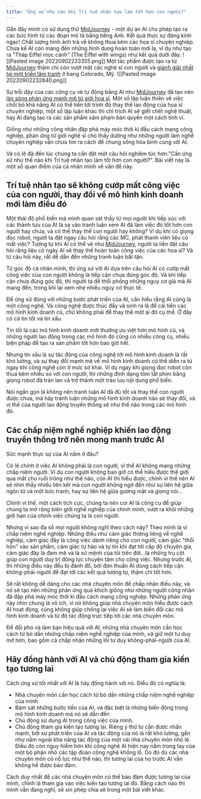 ```yaml
---
title: "Ứng xử như nào khi Trí tuệ nhân tạo làm tốt hơn con người?"
---
```


Gần đây mình có sử dụng thử [MidJourney](https://www.midjourney.com/home/) - một dự án AI cho phép tạo ra các bức hình từ các đoạn mô tả bằng tiếng Anh. Kết quả thực sự đáng kinh ngạc! Chất lượng hình ảnh trả về không thua kém các họa sĩ chuyên nghiệp. Chưa kể AI còn mang đến những hình dung hoàn toàn mới lạ, ví dụ như tạo ra "Tháp Eiffel mọc cánh" (The Eiffel with wings) như kết quả dưới đây.
![[Pasted image 20220902233355.png]]
Một tác phẩm được tạo ra từ [MidJourney](https://www.midjourney.com/home/) thậm chí còn vượt mặt các nghệ sĩ con người và  [giành giải nhất tại một triển lãm tranh](https://vnexpress.net/ai-qua-mat-hoa-si-gianh-giai-ve-tranh-4506251.html) ở bang Colorado, Mỹ. 
![[Pasted image 20220902232840.png]]

Sự trỗi dậy của các công cụ vẽ tự động bằng AI như [MidJourney](https://www.midjourney.com/home/) đã tạo nên [làn sóng phản ứng mạnh mẽ từ giới họa sĩ](https://vnexpress.net/hoa-si-ghet-ai-ve-tranh-4501901.html). Một số lập luận thiên về việc chối bỏ khả năng AI có thể tiến tới trình độ thay thế lao động của họa sĩ chuyên nghiệp, một số lập luận khác thì chỉ trích AI sẽ giết chết nghệ thuật, hay AI đang tạo ra các sản phẩm xâm phạm bản quyền một cách tinh vi. 

Giống như những công nhân đập phá máy móc thời kì đầu cách mạng công nghiệp, phản ứng từ giới nghệ sĩ cho thấy dường như những người làm nghề chuyên nghiệp vẫn chưa tìm ra cách để chung sống hòa bình cùng với AI. 

Và có lẽ đã đến lúc chúng ta cần đặt một câu hỏi nghiêm túc hơn:"Cần ứng xử như thế nào khi Trí tuệ nhân tạo làm tốt hơn con người?". Bài viết này là một số quan điểm của cá nhân mình về vấn đề này.

## Trí tuệ nhân tạo sẽ không cướp mất công việc của con người, thay đổi về mô hình kinh doanh mới làm điều đó
Một thái độ phổ biến mà mình quan sát thấy từ mọi người khi tiếp xúc với các thành tựu của AI là sa vào tranh luận xem AI đã làm việc đó tốt hơn con người hay chưa, và có thể thay thế con người hay không? Ví dụ khi có giọng đọc robot, người ta đặt ngay câu hỏi rằng các MC, phát thanh viên liệu có mất việc? Tương tự khi AI có thể vẽ như [MidJourney](https://www.midjourney.com/home/), người ta liền đặt câu hỏi rằng liệu có ngày AI sẽ thay thế hoàn toàn công việc của các họa sĩ? Và từ câu hỏi này, rất dễ dẫn đến những tranh luận bất tận. 

Từ góc độ cá nhân mình, thì ứng xử với AI dựa trên câu hỏi AI có cướp mất công việc của con người không là tiếp cận chưa đúng góc độ. Và khi tiếp cận chưa đúng góc độ, thì người ta dễ thổi phồng những nguy cơ giả mà AI mang đến, trong khi lại xem nhẹ nhiều nguy cơ thực tế. 

Để ứng xử đúng với những bước phát triển của AI, cần hiểu rằng AI cũng là một công nghệ. Và công nghệ được thúc đẩy và sinh ra là để cải tiến các mô hình kinh doanh cũ, chứ không phải để thay thế một ai đó cụ thể. Ở đây có cả tin tốt và tin xấu. 

Tin tốt là các mô hình kinh doanh mới thường ưu việt hơn mô hình cũ, và những người lao động trong các mô hình đó cũng có nhiều công cụ, nhiều biện pháp để tạo ra sản phẩm tốt hơn bao giờ hết. 

Nhưng tin xấu là sự tác động của công nghệ tới mô hình kinh doanh là rất khó lường, và sự thay đổi mạnh mẽ về mô hình kinh doanh có thể diễn ra từ ngay khi công nghệ còn ở mức sơ khai. Ví dụ ngay khi giọng đọc robot còn thua kém nhiều so với con người, thì những định dạng tóm tắt phim bằng giọng robot đã tràn lan và trở thành một trào lưu nội dung phổ biến. 

Nói ngắn gọn là không nên tranh luận AI đã đủ tốt và thay thế con người được chưa, mà hãy tranh luận những mô hình kinh doanh nào sẽ thay đổi, và vị thế của người lao động truyền thống sẽ như thế nào trong các mô hình đó. 

## Các chấp niệm nghề nghiệp khiến lao động truyền thống trở nên mong manh trước AI 
Sức mạnh thực sự của AI nằm ở đâu?

Có lẽ chính ở việc AI không phải là con người, vì thế AI không mang những chấp niệm người. Ví dụ con người không bao giờ có thể hiểu được thế giới qua mắt chú ruồi trông như thế nào, còn AI thì hiểu được, chính vì thế nên AI sẽ nhìn thấy nhiều liên kết mà con người không ngờ đến như sự liên hệ giữa ngôn từ và một bức tranh, hay sự liên hệ giữa gương mặt và giọng nói...

Chính vì thế, một cách tích cực, chúng ta nên coi AI là công cụ để giúp chúng ta mở rộng biên giới nghề nghiệp của chính mình, vượt ra khỏi những giới hạn của chính việc chúng ta là con người. 

Nhưng vì sao đa số mọi người không nghĩ theo cách này? Theo mình là vì chấp niệm nghề nghiệp. Những điều như cảm giác thiêng liêng về nghề nghiệp, cảm giác đây là công việc dành riêng cho con người, cảm giác "thổi hồn" vào sản phẩm, cảm giác tự hào và tự tin khi đạt tới cấp độ chuyên gia, cảm giác đây là đam mê và là sứ mệnh của tôi trên đời...là những trụ cột giúp con người duy trì động lực chuyên tâm cho công việc. Nhưng trước AI, thì những điều này đều bị đánh đổ, bởi đơn thuần AI dùng cách tiếp cận không-phải-người để đạt tới các kết quả tương tự, thậm chí tốt hơn. 

Sẽ rất không dễ dàng cho các nhà chuyên môn để chấp nhận điều này, và nó sẽ tạo nên những phản ứng quá khích giống như những người công nhân đã đập phá máy móc thời kì đầu cách mạng công nghiệp. Những phản ứng này nhìn chung là vô ích, vì nó không giúp nhà chuyên môn hiểu được cách AI hoạt động, cũng không giúp chống lại việc AI sẽ làm biến đổi các mô hình kinh doanh và từ đó tác động trực tiếp tới các nhà chuyên môn. 

Để đối phó và làm bạn hiệu quả với AI, những nhà chuyên môn cần học cách từ bỏ dần những chấp niệm nghề nghiệp của mình, và giữ một tư duy mở hơn, bao gồm cả chấp nhận những lối tư duy không-phải-người của AI. 

## Hãy đồng hành với AI và chủ động tham gia kiến tạo tương lai 
Cách ứng xử tốt nhất với AI là hãy đồng hành với nó. Điều đó có nghĩa là:
- Nhà chuyên môn cần học cách từ bỏ dần những chấp niệm nghề nghiệp của mình 
- Bám sát những bước tiến của AI, và đặc biệt là những biến động trong mô hình kinh doanh mà nó sẽ dẫn đến 
- Chủ động sử dụng AI trong công việc của mình. 
- Chủ động tham gia kiến tạo tương lai. 
Riêng ý thứ tư cần được nhấn mạnh, bởi sự phát triển của AI và tác động của nó là rất khó lường, gần như nằm ngoài khả năng tác động của một vài nhà chuyên môn nhỏ lẻ. Điều đó còn nguy hiểm hơn khi công nghệ AI hiện nay nằm trong tay của một bộ phận nhỏ các tập đoàn công nghệ khổng lồ. Do đó dù các nhà chuyên môn có nỗ lực như thế nào, thì tương lai của họ trước AI vẫn không hề được bảo đảm. 

Cách duy nhất để các nhà chuyên môn có thể bảo đảm được tương lai của mình, chính là tham gia vào việc kiến tạo tương lai đó. Bằng cách nào thì mình vẫn đang nghĩ, sẽ xin phép chia sẻ trong một bài viết khác. 



